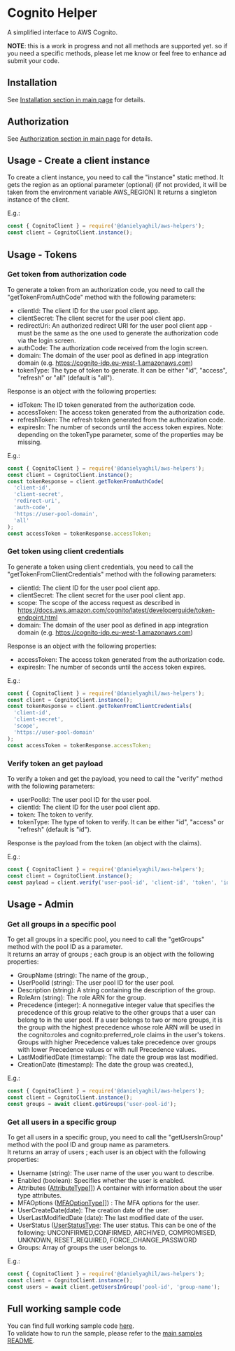 # Cognito Helper

A simplified interface to AWS Cognito.

**NOTE**: this is a work in progress and not all methods are supported yet. so if you need a specific methods, please let me know or feel free to enhance ad submit your code.

## Installation

See [Installation section in main page](README.md#installation) for details.

## Authorization

See [Authorization section in main page](README.md#authorization) for details.

## Usage - Create a client instance

To create a client instance, you need to call the "instance" static method.
It gets the region as an optional parameter (optional) (if not provided, it will be taken from the environment variable AWS_REGION)
It returns a singleton instance of the client.

E.g.:

```javascript
const { CognitoClient } = require('@danielyaghil/aws-helpers');
const client = CognitoClient.instance();
```

## Usage - Tokens

### Get token from authorization code

To generate a token from an authorization code, you need to call the "getTokenFromAuthCode" method with the following parameters:

- clientId: The client ID for the user pool client app.
- clientSecret: The client secret for the user pool client app.
- redirectUri: An authorized redirect URI for the user pool client app - must be the same as the one used to generate the authorization code via the login screen.
- authCode: The authorization code received from the login screen.
- domain: The domain of the user pool as defined in app integration domain (e.g. https://cognito-idp.eu-west-1.amazonaws.com)
- tokenType: The type of token to generate. It can be either "id", "access", "refresh" or "all" (default is "all").

Response is an object with the following properties:

- idToken: The ID token generated from the authorization code.
- accessToken: The access token generated from the authorization code.
- refreshToken: The refresh token generated from the authorization code.
- expiresIn: The number of seconds until the access token expires.
  Note: depending on the tokenType parameter, some of the properties may be missing.

E.g.:

```javascript
const { CognitoClient } = require('@danielyaghil/aws-helpers');
const client = CognitoClient.instance();
const tokenResponse = client.getTokenFromAuthCode(
  'client-id',
  'client-secret',
  'redirect-uri',
  'auth-code',
  'https://user-pool-domain',
  'all'
);
const accessToken = tokenResponse.accessToken;
```

### Get token using client credentials

To generate a token using client credentials, you need to call the "getTokenFromClientCredentials" method with the following parameters:

- clientId: The client ID for the user pool client app.
- clientSecret: The client secret for the user pool client app.
- scope: The scope of the access request as described in https://docs.aws.amazon.com/cognito/latest/developerguide/token-endpoint.html
- domain: The domain of the user pool as defined in app integration domain (e.g. https://cognito-idp.eu-west-1.amazonaws.com)

Response is an object with the following properties:

- accessToken: The access token generated from the authorization code.
- expiresIn: The number of seconds until the access token expires.

E.g.:

```javascript
const { CognitoClient } = require('@danielyaghil/aws-helpers');
const client = CognitoClient.instance();
const tokenResponse = client.getTokenFromClientCredentials(
  'client-id',
  'client-secret',
  'scope',
  'https://user-pool-domain'
);
const accessToken = tokenResponse.accessToken;
```

### Verify token an get payload

To verify a token and get the payload, you need to call the "verify" method with the following parameters:

- userPoolId: The user pool ID for the user pool.
- clientId: The client ID for the user pool client app.
- token: The token to verify.
- tokenType: The type of token to verify. It can be either "id", "access" or "refresh" (default is "id").

Response is the payload from the token (an object with the claims).

E.g.:

```javascript
const { CognitoClient } = require('@danielyaghil/aws-helpers');
const client = CognitoClient.instance();
const payload = client.verify('user-pool-id', 'client-id', 'token', 'id');
```

## Usage - Admin

### Get all groups in a specific pool

To get all groups in a specific pool, you need to call the "getGroups" method with the pool ID as a parameter.  
It returns an array of groups ; each group is an object with the following properties:

- GroupName (string): The name of the group.,
- UserPoolId (string): The user pool ID for the user pool.
- Description (string): A string containing the description of the group.
- RoleArn (string): The role ARN for the group.
- Precedence (integer): A nonnegative integer value that specifies the precedence of this group relative to the other groups that a user can belong to in the user pool. If a user belongs to two or more groups, it is the group with the highest precedence whose role ARN will be used in the cognito:roles and cognito:preferred_role claims in the user's tokens. Groups with higher Precedence values take precedence over groups with lower Precedence values or with null Precedence values.
- LastModifiedDate (timestamp): The date the group was last modified.
- CreationDate (timestamp): The date the group was created.),

E.g.:

```javascript
const { CognitoClient } = require('@danielyaghil/aws-helpers');
const client = CognitoClient.instance();
const groups = await client.getGroups('user-pool-id');
```

### Get all users in a specific group

To get all users in a specific group, you need to call the "getUsersInGroup" method with the pool ID and group name as parameters.  
It returns an array of users ; each user is an object with the following properties:

- Username (string): The user name of the user you want to describe.
- Enabled (boolean): Specifies whether the user is enabled.
- Attributes ([AttributeType[]](https://docs.aws.amazon.com/AWSJavaScriptSDK/v3/latest/Package/-aws-sdk-client-cognito-identity-provider/Interface/AttributeType/)) A container with information about the user type attributes.
- MFAOptions ([MFAOptionType[]](https://docs.aws.amazon.com/AWSJavaScriptSDK/v3/latest/Package/-aws-sdk-client-cognito-identity-provider/Interface/MFAOptionType/)) : The MFA options for the user.
- UserCreateDate(date): The creation date of the user.
- UserLastModifiedDate (date): The last modified date of the user.
- UserStatus ([UserStatusType](https://docs.aws.amazon.com/AWSJavaScriptSDK/v3/latest/Package/-aws-sdk-client-cognito-identity-provider/TypeAlias/UserStatusType/): The user status. This can be one of the following: UNCONFIRMED,CONFIRMED, ARCHIVED, COMPROMISED, UNKNOWN, RESET_REQUIRED, FORCE_CHANGE_PASSWORD
- Groups: Array of groups the user belongs to.

E.g.:

```javascript
const { CognitoClient } = require('@danielyaghil/aws-helpers');
const client = CognitoClient.instance();
const users = await client.getUsersInGroup('pool-id', 'group-name');
```

## Full working sample code

You can find full working sample code [here](../samples/sample-cognito.js).  
To validate how to run the sample, please refer to the [main samples README](../samples/README.md).

